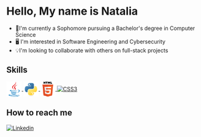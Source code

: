 # Hello, My name is Natalia

- 🌟I'm currently a Sophomore pursuing a Bachelor's degree in Computer Science
- 🖥️ I'm interested in Software Engineering and Cybersecurity
- 💡I'm looking to collaborate with others on full-stack projects

## Skills 
<a href="https://www.java.com" target="blank">
<img align="center" src="https://raw.githubusercontent.com/devicons/devicon/master/icons/java/java-original.svg" alt="Java" height="40" width="40" />
</a>
<a href="https://www.python.org" target="blank">
<img align="center" src="https://raw.githubusercontent.com/devicons/devicon/master/icons/python/python-original.svg" alt="Python" height="40" width="40" />
</a>
<a href="https://www.w3.org/html/" target="blank">
<img align="center" src="https://raw.githubusercontent.com/devicons/devicon/master/icons/html5/html5-original-wordmark.svg" alt="Html5" height="40" width="40" />
</a>
<a href= "https://www.w3schools.com/css/" target="blank">
  <img align="center" src="https://upload.wikimedia.org/wikipedia/commons/thumb/d/d5/CSS3_logo_and_wordmark.svg/1200px-CSS3_logo_and_wordmark.svg.png" alt="CSS3" height="40" width="40"/>
</a>

## How to reach me
<a href="www.linkedin.com/in/natalia-peguero-417266239/" target="blank">
<img align="center" src="https://img.shields.io/badge/-Natalia--Peguero-%230A66C2?logo=Linkedin&link=www.linkedin.com%2Fin%2Fnatalia-peguero-417266239" alt="Linkedin" />
</a>
<!---
NataliaP14/NataliaP14 is a ✨ special ✨ repository because its `README.md` (this file) appears on your GitHub profile.
You can click the Preview link to take a look at your changes.
--->

